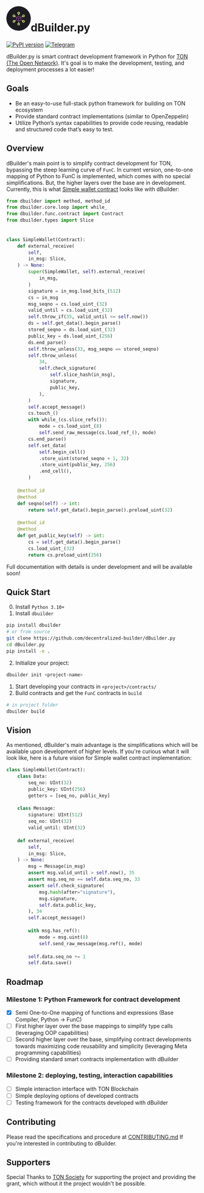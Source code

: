 <img align="left" width="64" height="64" src="./assets/dbuilder-icon.png">

# dBuilder.py
[![PyPI version](https://img.shields.io/badge/pytorch--lit-0.1.0-informational?style=flat-square&color=FFFF91)](https://pypi.org/project/dbuilder/)
[![Telegram](https://img.shields.io/badge/Telegram-@d__builder-informational?style=flat-square&color=0088cc)](https://t.me/d_builder)

dBuilder.py is smart contract development framework in Python for [TON (The Open Network)](https://ton.org). It's goal is to make the development, testing, and deployment processes a lot easier!

## Goals
- Be an easy-to-use full-stack python framework for building on TON ecosystem
- Provide standard contract implementations (similar to OpenZeppelin)
- Utilize Python’s syntax capabilities to provide code reusing, readable and structured code that’s easy to test.

## Overview
dBuilder's main point is to simplify contract development for TON, bypassing the steep learning curve of `FunC`. In current version, one-to-one mapping of Python to FunC is implemented, which comes with no special simplifications. But, the higher layers over the base are in development. Currently, this is what [Simple wallet contract](https://github.com/ton-blockchain/ton/blob/master/crypto/smartcont/wallet-code.fc) looks like with dBuilder:

```python
from dbuilder import method, method_id
from dbuilder.core.loop import while_
from dbuilder.func.contract import Contract
from dbuilder.types import Slice


class SimpleWallet(Contract):
    def external_receive(
        self,
        in_msg: Slice,
    ) -> None:
        super(SimpleWallet, self).external_receive(
            in_msg,
        )
        signature = in_msg.load_bits_(512)
        cs = in_msg
        msg_seqno = cs.load_uint_(32)
        valid_until = cs.load_uint_(32)
        self.throw_if(35, valid_until <= self.now())
        ds = self.get_data().begin_parse()
        stored_seqno = ds.load_uint_(32)
        public_key = ds.load_uint_(256)
        ds.end_parse()
        self.throw_unless(33, msg_seqno == stored_seqno)
        self.throw_unless(
            34,
            self.check_signature(
                self.slice_hash(in_msg),
                signature,
                public_key,
            ),
        )
        self.accept_message()
        cs.touch_()
        with while_(cs.slice_refs()):
            mode = cs.load_uint_(8)
            self.send_raw_message(cs.load_ref_(), mode)
        cs.end_parse()
        self.set_data(
            self.begin_cell()
            .store_uint(stored_seqno + 1, 32)
            .store_uint(public_key, 256)
            .end_cell(),
        )

    @method_id
    @method
    def seqno(self) -> int:
        return self.get_data().begin_parse().preload_uint(32)

    @method_id
    @method
    def get_public_key(self) -> int:
        cs = self.get_data().begin_parse()
        cs.load_uint_(32)
        return cs.preload_uint(256)
```
Full documentation with details is under development and will be available soon!

## Quick Start

0. Install `Python 3.10+`
1. Install `dbuilder`
```bash
pip install dbuilder
# or from source
git clone https://github.com/decentralized-builder/dBuilder.py
cd dBuilder.py
pip install -e .
```
2. Initialize your project:
```bash
dbuilder init <project-name>
```
1. Start developing your contracts in `<project>/contracts/`
2. Build contracts and get the `FunC` contracts in `build`
```bash
# in project folder
dbuilder build
```

## Vision
As mentioned, dBuilder's main advantage is the simplifications which will be available upon development of higher levels. If you're curious what it will look like, here is a future vision for Simple wallet contract implementation:

```python
class SimpleWallet(Contract):
    class Data:
        seq_no: UInt(32)
        public_key: UInt(256)
        getters = [seq_no, public_key]

    class Message:
        signature: UInt(512)
        seq_no: UInt(32)
        valid_until: UInt(32)

    def external_receive(
        self,
        in_msg: Slice,
    ) -> None:
        msg = Message(in_msg)
        assert msg.valid_until > self.now(), 35
        assert msg.seq_no == self.data.seq_no, 33
        assert self.check_signature(
            msg.hash(after="signature"),
            msg.signature,
            self.data.public_key,
        ), 34
        self.accept_message()

        with msg.has_ref():
            mode = msg.uint(8)
            self.send_raw_message(msg.ref(), mode)

        self.data.seq_no += 1
        self.data.save()
```

## Roadmap

### Milestone 1: Python Framework for contract development

- [x] Semi One-to-One mapping of functions and expressions (Base Compiler, Python -> FunC)
- [ ] First higher layer over the base mappings to simplify type calls (leveraging OOP capabilities)
- [ ] Second higher layer over the base, simplifying contract developments towards maximizing code reusability and simplicity (leveraging Meta programming capabilities)
- [ ] Providing standard smart contracts implementation with dBuilder

### Milestone 2: deploying, testing, interaction capabilities
- [ ] Simple interaction interface with TON Blockchain
- [ ] Simple deploying options of developed contracts
- [ ] Testing framework for the contracts developed with dBuilder

## Contributing

Please read the specifications and procedure at [CONTRIBUTING.md](https://github.com/decentralized-builder/dBuilder.py/blob/main/CONTRIBUTING.md) If you're interested in contributing to dBuilder.

## Supporters

Special Thanks to [TON Society](https://society.ton.org/) for supporting the project and providing the grant, which without it the project wouldn't be possible.
